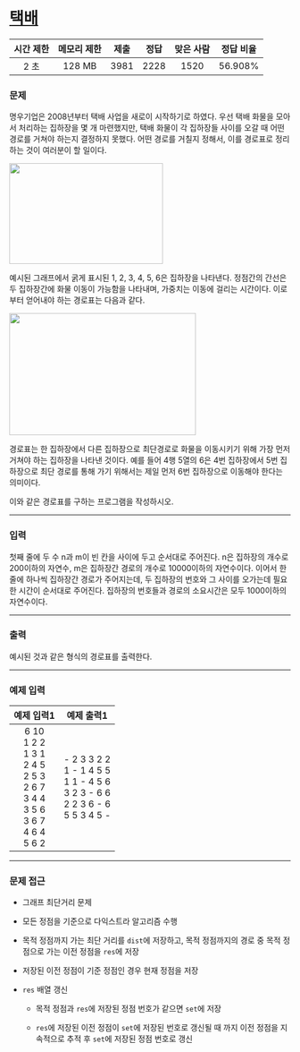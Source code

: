 # [택배](https://www.acmicpc.net/problem/1719)

<div align = center>

| 시간 제한 | 메모리 제한 | 제출  | 정답  | 맞은 사람 | 정답 비율 |
| :-------: | :---------: | :---: | :---: | :-------: | :-------: |
|   2 초    |   128 MB    | 3981  | 2228  |   1520    |  56.908%  |

</div>

### 문제

명우기업은 2008년부터 택배 사업을 새로이 시작하기로 하였다. 우선 택배 화물을 모아서 처리하는 집하장을 몇 개 마련했지만, 택배 화물이 각 집하장들 사이를 오갈 때 어떤 경로를 거쳐야 하는지 결정하지 못했다. 어떤 경로를 거칠지 정해서, 이를 경로표로 정리하는 것이 여러분이 할 일이다.

<img src="https://www.acmicpc.net/JudgeOnline/upload/201005/taekbae.PNG" width="275" height="180" />

예시된 그래프에서 굵게 표시된 1, 2, 3, 4, 5, 6은 집하장을 나타낸다. 정점간의 간선은 두 집하장간에 화물 이동이 가능함을 나타내며, 가중치는 이동에 걸리는 시간이다. 이로부터 얻어내야 하는 경로표는 다음과 같다.

<img src="https://www.acmicpc.net/JudgeOnline/upload/201005/tktk.PNG" width="334" height="218" />

경로표는 한 집하장에서 다른 집하장으로 최단경로로 화물을 이동시키기 위해 가장 먼저 거쳐야 하는 집하장을 나타낸 것이다. 예를 들어 4행 5열의 6은 4번 집하장에서 5번 집하장으로 최단 경로를 통해 가기 위해서는 제일 먼저 6번 집하장으로 이동해야 한다는 의미이다.

이와 같은 경로표를 구하는 프로그램을 작성하시오.

---

### 입력

첫째 줄에 두 수 n과 m이 빈 칸을 사이에 두고 순서대로 주어진다. n은 집하장의 개수로 200이하의 자연수, m은 집하장간 경로의 개수로 10000이하의 자연수이다. 이어서 한 줄에 하나씩 집하장간 경로가 주어지는데, 두 집하장의 번호와 그 사이를 오가는데 필요한 시간이 순서대로 주어진다. 집하장의 번호들과 경로의 소요시간은 모두 1000이하의 자연수이다.

---

### 출력

예시된 것과 같은 형식의 경로표를 출력한다.

---

### 예제 입력

|                                                예제 입력1                                                |                                         예제 출력1                                          |
| :------------------------------------------------------------------------------------------------------: | :-----------------------------------------------------------------------------------------: |
| 6 10<br/>1 2 2<br/>1 3 1<br/>2 4 5<br/>2 5 3<br/>2 6 7<br/>3 4 4<br/>3 5 6<br/>3 6 7<br/>4 6 4<br/>5 6 2 | - 2 3 3 2 2<br/>1 - 1 4 5 5<br/>1 1 - 4 5 6<br/>3 2 3 - 6 6<br/>2 2 3 6 - 6<br/>5 5 3 4 5 - |

---

### 문제 접근

  - 그래프 최단거리 문제

  - 모든 정점을 기준으로 다익스트라 알고리즘 수행

  - 목적 정점까지 가는 최단 거리를 `dist`에 저장하고, 목적 정점까지의 경로 중 목적 정점으로 가는 이전 정점을 `res`에 저장

  - 저장된 이전 정점이 기준 정점인 경우 현재 정점을 저장

  - `res` 배열 갱신

    - 목적 정점과 `res`에 저장된 정점 번호가 같으면 `set`에 저장

    - `res`에 저장된 이전 정점이 `set`에 저장된 번호로 갱신될 때 까지 이전 정점을 지속적으로 추적 후 `set`에 저장된 정점 번호로 갱신
